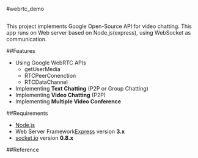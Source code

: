 #webrtc_demo
##
This project implements Google Open-Source API for video chatting. This app runs on Web server based on Node.js(express), using WebSocket as communication.  

##Features
- Using Google WebRTC APIs
	- getUserMedia
	- RTCPeerConenction
	- RTCDataChannel
- Implementing **Text Chatting** (P2P or Group Chatting)
- Implementing **Video Chatting** (P2P)
- Implementing **Multiple Video Conference**

##Requirements
-  [Node.js](https://nodejs.org/) 
-  Web Server Framework[Express](http://expressjs.jser.us/) version **3.x**
-  [socket.io](http://socket.io/) version **0.8.x**

##Reference


